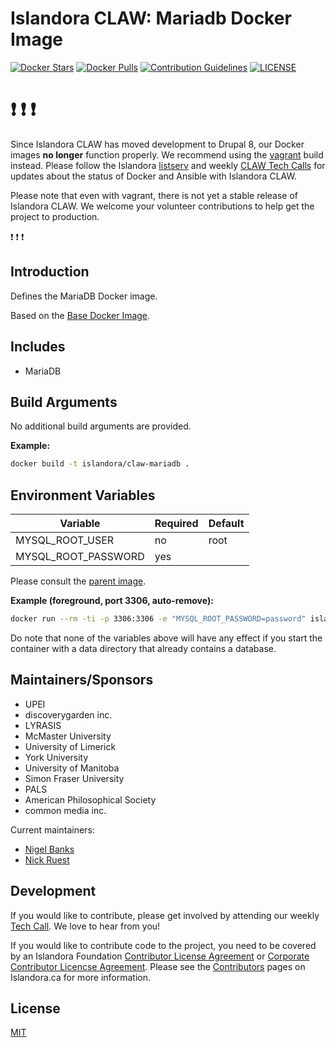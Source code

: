 # Islandora CLAW: Mariadb Docker Image

[![Docker Stars](https://img.shields.io/docker/stars/islandora/claw-mariadb.svg)](https://hub.docker.com/r/islandora/claw-mariadb/)
[![Docker Pulls](https://img.shields.io/docker/pulls/islandora/claw-mariadb.svg)](https://hub.docker.com/r/islandora/claw-mariadb/)
[![Contribution Guidelines](http://img.shields.io/badge/CONTRIBUTING-Guidelines-blue.svg)](./CONTRIBUTING.md)
[![LICENSE](https://img.shields.io/badge/license-MIT-blue.svg?style=flat-square)](./LICENSE)

# :heavy_exclamation_mark: :heavy_exclamation_mark: :heavy_exclamation_mark:

Since Islandora CLAW has moved development to Drupal 8, our Docker images **no longer** function properly. We recommend using the [vagrant](https://github.com/Islandora-CLAW/CLAW/tree/master/install) build instead. Please follow the Islandora [listserv](https://groups.google.com/forum/?hl=en&fromgroups=#!forum/islandora) and weekly [CLAW Tech Calls](https://github.com/Islandora-CLAW/CLAW/wiki#islandora-claw-tech-calls) for updates about the status of Docker and Ansible with Islandora CLAW. 

 Please note that even with vagrant, there is not yet a stable release of Islandora CLAW. We welcome your volunteer contributions to help get the project to production. 
 
 :heavy_exclamation_mark: :heavy_exclamation_mark: :heavy_exclamation_mark:
 
## Introduction

Defines the MariaDB Docker image.

Based on the [Base Docker Image](https://github.com/Islandora-CLAW/docker-base).

## Includes

* MariaDB

## Build Arguments

No additional build arguments are provided.

**Example:**
```bash
docker build -t islandora/claw-mariadb .
```

## Environment Variables

| Variable            | Required | Default |
|---------------------|----------|---------|
| MYSQL_ROOT_USER     | no       | root    |
| MYSQL_ROOT_PASSWORD | yes      |         |

Please consult the
[parent image](https://github.com/Islandora-CLAW/docker-base).

**Example (foreground, port 3306, auto-remove):**
```bash
docker run --rm -ti -p 3306:3306 -e "MYSQL_ROOT_PASSWORD=password" islandora/claw-mariadb
```

Do note that none of the variables above will have any effect if you start the container with a data directory that already contains a database.

## Maintainers/Sponsors

* UPEI
* discoverygarden inc.
* LYRASIS
* McMaster University
* University of Limerick
* York University
* University of Manitoba
* Simon Fraser University
* PALS
* American Philosophical Society
* common media inc.

Current maintainers:

* [Nigel Banks](https://github.com/nigelgbanks)
* [Nick Ruest](https://github.com/ruebot)

## Development

If you would like to contribute, please get involved by attending our weekly [Tech Call](https://github.com/Islandora-CLAW/CLAW/wiki). We love to hear from you!

If you would like to contribute code to the project, you need to be covered by an Islandora Foundation [Contributor License Agreement](http://islandora.ca/sites/default/files/islandora_cla.pdf) or [Corporate Contributor Licencse Agreement](http://islandora.ca/sites/default/files/islandora_ccla.pdf). Please see the [Contributors](http://islandora.ca/resources/contributors) pages on Islandora.ca for more information.

## License

[MIT](https://opensource.org/licenses/MIT)
